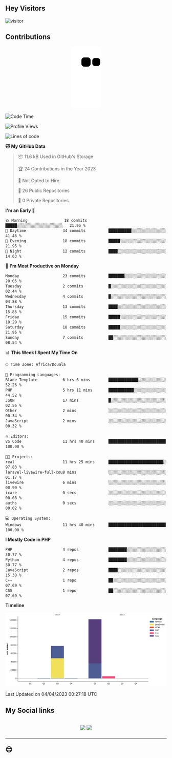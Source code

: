 ## Hey Visitors
![visitor](https://profile-counter.glitch.me/Fotsingboris/count.svg)

## Contributions
<p align="center">
  <img src="https://raw.githubusercontent.com/Fotsingboris/Fotsingboris/output/github-contribution-grid-snake.svg" />
</p>

<!--START_SECTION:waka-->
![Code Time](http://img.shields.io/badge/Code%20Time-220%20hrs%2034%20mins-blue)

![Profile Views](http://img.shields.io/badge/Profile%20Views-0-blue)

![Lines of code](https://img.shields.io/badge/From%20Hello%20World%20I%27ve%20Written-225.3%20thousand%20lines%20of%20code-blue)

**🐱 My GitHub Data** 

> 📦 11.6 kB Used in GitHub's Storage 
 > 
> 🏆 24 Contributions in the Year 2023
 > 
> 🚫 Not Opted to Hire
 > 
> 📜 26 Public Repositories 
 > 
> 🔑 0 Private Repositories 
 > 
**I'm an Early 🐤** 

```text
🌞 Morning                18 commits          █████░░░░░░░░░░░░░░░░░░░░   21.95 % 
🌆 Daytime                34 commits          ██████████░░░░░░░░░░░░░░░   41.46 % 
🌃 Evening                18 commits          █████░░░░░░░░░░░░░░░░░░░░   21.95 % 
🌙 Night                  12 commits          ████░░░░░░░░░░░░░░░░░░░░░   14.63 % 
```
📅 **I'm Most Productive on Monday** 

```text
Monday                   23 commits          ███████░░░░░░░░░░░░░░░░░░   28.05 % 
Tuesday                  2 commits           █░░░░░░░░░░░░░░░░░░░░░░░░   02.44 % 
Wednesday                4 commits           █░░░░░░░░░░░░░░░░░░░░░░░░   04.88 % 
Thursday                 13 commits          ████░░░░░░░░░░░░░░░░░░░░░   15.85 % 
Friday                   15 commits          █████░░░░░░░░░░░░░░░░░░░░   18.29 % 
Saturday                 18 commits          █████░░░░░░░░░░░░░░░░░░░░   21.95 % 
Sunday                   7 commits           ██░░░░░░░░░░░░░░░░░░░░░░░   08.54 % 
```


📊 **This Week I Spent My Time On** 

```text
🕑︎ Time Zone: Africa/Douala

💬 Programming Languages: 
Blade Template           6 hrs 6 mins        █████████████░░░░░░░░░░░░   52.26 % 
PHP                      5 hrs 11 mins       ███████████░░░░░░░░░░░░░░   44.52 % 
JSON                     17 mins             █░░░░░░░░░░░░░░░░░░░░░░░░   02.56 % 
Other                    2 mins              ░░░░░░░░░░░░░░░░░░░░░░░░░   00.34 % 
JavaScript               2 mins              ░░░░░░░░░░░░░░░░░░░░░░░░░   00.32 % 

🔥 Editors: 
VS Code                  11 hrs 40 mins      █████████████████████████   100.00 % 

🐱‍💻 Projects: 
real                     11 hrs 25 mins      ████████████████████████░   97.83 % 
laravel-livewire-full-cou8 mins              ░░░░░░░░░░░░░░░░░░░░░░░░░   01.17 % 
livewire                 6 mins              ░░░░░░░░░░░░░░░░░░░░░░░░░   00.90 % 
icare                    0 secs              ░░░░░░░░░░░░░░░░░░░░░░░░░   00.08 % 
auths                    0 secs              ░░░░░░░░░░░░░░░░░░░░░░░░░   00.02 % 

💻 Operating System: 
Windows                  11 hrs 40 mins      █████████████████████████   100.00 % 
```

**I Mostly Code in PHP** 

```text
PHP                      4 repos             ████████░░░░░░░░░░░░░░░░░   30.77 % 
Python                   4 repos             ████████░░░░░░░░░░░░░░░░░   30.77 % 
JavaScript               2 repos             ████░░░░░░░░░░░░░░░░░░░░░   15.38 % 
C++                      1 repo              ██░░░░░░░░░░░░░░░░░░░░░░░   07.69 % 
CSS                      1 repo              ██░░░░░░░░░░░░░░░░░░░░░░░   07.69 % 
```



**Timeline**

![Lines of Code chart](https://raw.githubusercontent.com/Fotsingboris/Fotsingboris/main/assets/bar_graph.png)


 Last Updated on 04/04/2023 00:27:18 UTC
<!--END_SECTION:waka-->

<h2>My Social links <h2>
<p align="center">
   <a href="https://linkedin.com/in/Fotsingboris-Mathieu"><img src="https://img.shields.io/badge/linkedin-%230077B5.svg?style=for-the-badge&logo=linkedin&logoColor=white"></a>
   <a href="https://instagram.com/Fotsingboris"><img src="https://img.shields.io/badge/instagram-%23E4405F.svg?style=for-the-badge&logo=Instagram&logoColor=white"></a>
  </p>
<hr>
😊
